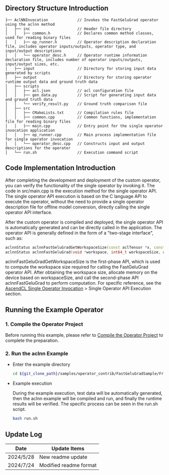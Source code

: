 ## Directory Structure Introduction
``` 
├── AclNNInvocation             // Invokes the FastGeluGrad operator using the aclnn method
│   ├── inc                     // Header file directory
│   │   ├── common.h            // Declares common method classes, used for reading binary files
│   │   ├── op_runner.h         // Operator description declaration file, includes operator inputs/outputs, operator type, and input/output descriptions
│   │   └── operator_desc.h     // Operator runtime information declaration file, includes number of operator inputs/outputs, input/output sizes, etc.
│   ├── input                   // Directory for storing input data generated by scripts
│   ├── output                  // Directory for storing operator runtime output data and ground truth data
│   ├── scripts
│   │   ├── acl.json            // acl configuration file
│   │   ├── gen_data.py         // Script for generating input data and ground truth data
│   │   └── verify_result.py    // Ground truth comparison file
│   ├── src
│   │   ├── CMakeLists.txt      // Compilation rules file
│   │   ├── common.cpp          // Common functions, implementation file for reading binary files
│   │   ├── main.cpp            // Entry point for the single operator invocation application
│   │   ├── op_runner.cpp       // Main process implementation file for single operator invocation
│   │   └── operator_desc.cpp   // Constructs input and output descriptions for the operator
│   └── run.sh                  // Execution command script
``` 

## Code Implementation Introduction
After completing the development and deployment of the custom operator, you can verify the functionality of the single operator by invoking it. The code in src/main.cpp is the execution method for the single operator API. The single operator API execution is based on the C language API to execute the operator, without the need to provide a single operator description file for offline model conversion, directly calling the single operator API interface.

After the custom operator is compiled and deployed, the single operator API is automatically generated and can be directly called in the application. The operator API is generally defined in the form of a "two-stage interface", such as:
   ```cpp    
   aclnnStatus aclnnFastGeluGradGetWorkspaceSize(const aclTensor *x, const aclTensor *y, const alcTensor *out, uint64_t workspaceSize, aclOpExecutor **executor);
   aclnnStatus aclnnFastGeluGrad(void *workspace, int64_t workspaceSize, aclOpExecutor **executor, aclrtStream stream);
   ```
aclnnFastGeluGradGetWorkspaceSize is the first-phase API, which is used to compute the workspace size required for calling the FastGeluGrad operator API. After obtaining the workspace size, allocate memory on the device based on workspaceSize, and call the second-phase API aclnnFastGeluGrad to perform computation. For specific reference, see the [AscendCL Single Operator Invocation](https://hiascend.com/document/redirect/CannCommunityAscendCInVorkSingleOp) > Single Operator API Execution section.

## Running the Example Operator
### 1. Compile the Operator Project
Before running this example, please refer to [Compile the Operator Project](../README.en.md#operatorcompile) to complete the preparation.

### 2. Run the aclnn Example

  - Enter the example directory

    ```bash
    cd ${git_clone_path}/samples/operator_contrib/FastGeluGradSample/FrameworkLaunch/AclNNInvocation
    ```

  - Example execution    

    During the example execution, test data will be automatically generated, then the aclnn example will be compiled and run, and finally the runtime results will be verified. The specific process can be seen in the run.sh script.

    ```bash
    bash run.sh
    ```

## Update Log
  | Date       | Update Items |
  |------------|--------------|
  | 2024/5/28  | New readme update |
  | 2024/7/24  | Modified readme format |